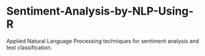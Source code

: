 # Sentiment-Analysis-by-NLP-Using-R
Applied Natural Language Processing techniques for sentiment analysis and text classification.
